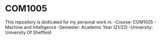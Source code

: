 # COM1005
This repository is dedicated for my personal work in:
-Course: COM1005 - Machine and Intelligence
-Semester: Academic Year (21/22)
-University: University Of Sheffield

